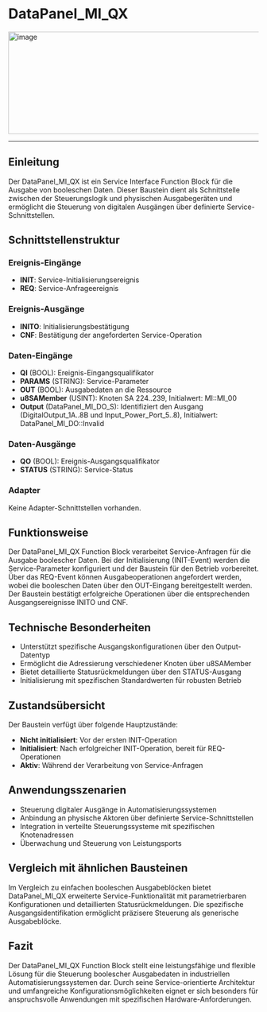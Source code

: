 # DataPanel_MI_QX

<img width="1371" height="206" alt="image" src="https://github.com/user-attachments/assets/aca49b5e-0235-4f22-9cdb-020071e3df4a" />

* * * * * * * * * *

## Einleitung
Der DataPanel_MI_QX ist ein Service Interface Function Block für die Ausgabe von booleschen Daten. Dieser Baustein dient als Schnittstelle zwischen der Steuerungslogik und physischen Ausgabegeräten und ermöglicht die Steuerung von digitalen Ausgängen über definierte Service-Schnittstellen.

## Schnittstellenstruktur

### **Ereignis-Eingänge**
- **INIT**: Service-Initialisierungsereignis
- **REQ**: Service-Anfrageereignis

### **Ereignis-Ausgänge**
- **INITO**: Initialisierungsbestätigung
- **CNF**: Bestätigung der angeforderten Service-Operation

### **Daten-Eingänge**
- **QI** (BOOL): Ereignis-Eingangsqualifikator
- **PARAMS** (STRING): Service-Parameter
- **OUT** (BOOL): Ausgabedaten an die Ressource
- **u8SAMember** (USINT): Knoten SA 224..239, Initialwert: MI::MI_00
- **Output** (DataPanel_MI_DO_S): Identifiziert den Ausgang (DigitalOutput_1A..8B und Input_Power_Port_5..8), Initialwert: DataPanel_MI_DO::Invalid

### **Daten-Ausgänge**
- **QO** (BOOL): Ereignis-Ausgangsqualifikator
- **STATUS** (STRING): Service-Status

### **Adapter**
Keine Adapter-Schnittstellen vorhanden.

## Funktionsweise
Der DataPanel_MI_QX Function Block verarbeitet Service-Anfragen für die Ausgabe boolescher Daten. Bei der Initialisierung (INIT-Event) werden die Service-Parameter konfiguriert und der Baustein für den Betrieb vorbereitet. Über das REQ-Event können Ausgabeoperationen angefordert werden, wobei die booleschen Daten über den OUT-Eingang bereitgestellt werden. Der Baustein bestätigt erfolgreiche Operationen über die entsprechenden Ausgangsereignisse INITO und CNF.

## Technische Besonderheiten
- Unterstützt spezifische Ausgangskonfigurationen über den Output-Datentyp
- Ermöglicht die Adressierung verschiedener Knoten über u8SAMember
- Bietet detaillierte Statusrückmeldungen über den STATUS-Ausgang
- Initialisierung mit spezifischen Standardwerten für robusten Betrieb

## Zustandsübersicht
Der Baustein verfügt über folgende Hauptzustände:
- **Nicht initialisiert**: Vor der ersten INIT-Operation
- **Initialisiert**: Nach erfolgreicher INIT-Operation, bereit für REQ-Operationen
- **Aktiv**: Während der Verarbeitung von Service-Anfragen

## Anwendungsszenarien
- Steuerung digitaler Ausgänge in Automatisierungssystemen
- Anbindung an physische Aktoren über definierte Service-Schnittstellen
- Integration in verteilte Steuerungssysteme mit spezifischen Knotenadressen
- Überwachung und Steuerung von Leistungsports

## Vergleich mit ähnlichen Bausteinen
Im Vergleich zu einfachen booleschen Ausgabeblöcken bietet DataPanel_MI_QX erweiterte Service-Funktionalität mit parametrierbaren Konfigurationen und detaillierten Statusrückmeldungen. Die spezifische Ausgangsidentifikation ermöglicht präzisere Steuerung als generische Ausgabeblöcke.

## Fazit
Der DataPanel_MI_QX Function Block stellt eine leistungsfähige und flexible Lösung für die Steuerung boolescher Ausgabedaten in industriellen Automatisierungssystemen dar. Durch seine Service-orientierte Architektur und umfangreiche Konfigurationsmöglichkeiten eignet er sich besonders für anspruchsvolle Anwendungen mit spezifischen Hardware-Anforderungen.
